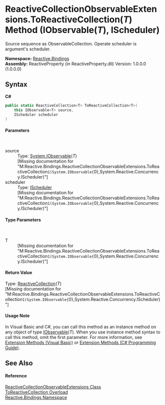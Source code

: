 # ReactiveCollectionObservableExtensions.ToReactiveCollection(*T*) Method (IObservable(*T*), IScheduler)
 

Source sequence as ObservableCollection. Operate scheduler is argument's scheduler.

**Namespace:**&nbsp;<a href="c3971206-685a-088e-bb60-d89f59135b99">Reactive.Bindings</a><br />**Assembly:**&nbsp;ReactiveProperty (in ReactiveProperty.dll) Version: 1.0.0.0 (1.0.0.0)

## Syntax

**C#**<br />
``` C#
public static ReactiveCollection<T> ToReactiveCollection<T>(
	this IObservable<T> source,
	IScheduler scheduler
)

```


#### Parameters
&nbsp;<dl><dt>source</dt><dd>Type: <a href="http://msdn2.microsoft.com/en-us/library/dd990377" target="_blank">System.IObservable</a>(*T*)<br />\[Missing <param name="source"/> documentation for "M:Reactive.Bindings.ReactiveCollectionObservableExtensions.ToReactiveCollection``1(System.IObservable{``0},System.Reactive.Concurrency.IScheduler)"\]</dd><dt>scheduler</dt><dd>Type: <a href="http://msdn2.microsoft.com/en-us/library/hh229149" target="_blank">IScheduler</a><br />\[Missing <param name="scheduler"/> documentation for "M:Reactive.Bindings.ReactiveCollectionObservableExtensions.ToReactiveCollection``1(System.IObservable{``0},System.Reactive.Concurrency.IScheduler)"\]</dd></dl>

#### Type Parameters
&nbsp;<dl><dt>T</dt><dd>\[Missing <typeparam name="T"/> documentation for "M:Reactive.Bindings.ReactiveCollectionObservableExtensions.ToReactiveCollection``1(System.IObservable{``0},System.Reactive.Concurrency.IScheduler)"\]</dd></dl>

#### Return Value
Type: <a href="a71c46d1-d600-289a-5bd8-794208b350a7">ReactiveCollection</a>(*T*)<br />\[Missing <returns> documentation for "M:Reactive.Bindings.ReactiveCollectionObservableExtensions.ToReactiveCollection``1(System.IObservable{``0},System.Reactive.Concurrency.IScheduler)"\]

#### Usage Note
In Visual Basic and C#, you can call this method as an instance method on any object of type <a href="http://msdn2.microsoft.com/en-us/library/dd990377" target="_blank">IObservable</a>(*T*). When you use instance method syntax to call this method, omit the first parameter. For more information, see <a href="http://msdn.microsoft.com/en-us/library/bb384936.aspx">Extension Methods (Visual Basic)</a> or <a href="http://msdn.microsoft.com/en-us/library/bb383977.aspx">Extension Methods (C# Programming Guide)</a>.

## See Also


#### Reference
<a href="0555b9cb-3008-584c-5b2f-7f665cfebecd">ReactiveCollectionObservableExtensions Class</a><br /><a href="c01fd3d0-0366-8eb6-b9af-c6711a4a5d3a">ToReactiveCollection Overload</a><br /><a href="c3971206-685a-088e-bb60-d89f59135b99">Reactive.Bindings Namespace</a><br />